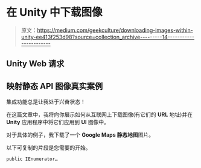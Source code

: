 # 在 Unity 中下载图像

> 原文：<https://medium.com/geekculture/downloading-images-within-unity-ee413f253d98?source=collection_archive---------14----------------------->

## Unity Web 请求

## 映射静态 API 图像真实案例

集成功能总是让我处于兴奋状态！

在这篇文章中，我将向你展示如何从互联网上下载图像(有它们的 **URL** 地址)并在 **Unity** 应用程序中将它们应用到 **UI** 图像中。

对于具体的例子，我下载了一个 **Google Maps 静态地图**图片。

以下可复制的片段是您需要的开始。

```
public IEnumerator…
```